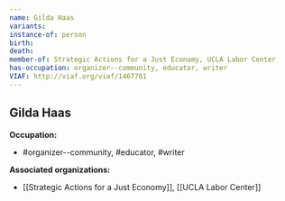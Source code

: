 ```yaml
---
name: Gilda Haas
variants: 
instance-of: person
birth: 
death: 
member-of: Strategic Actions for a Just Economy, UCLA Labor Center
has-occupation: organizer--community, educator, writer
VIAF: http://viaf.org/viaf/1467701
---
```

## Gilda Haas

**Occupation:** 
- #organizer--community, #educator, #writer

**Associated organizations:** 
- [[Strategic Actions for a Just Economy]], [[UCLA Labor Center]]